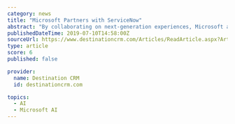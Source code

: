 ```yaml
---
category: news
title: "Microsoft Partners with ServiceNow"
abstract: "By collaborating on next-generation experiences, Microsoft and ServiceNow will leverage technology to bring further cognitive services and intelligence to products across the Now Platform with Microsoft 365 and Azure."
publishedDateTime: 2019-07-10T14:58:00Z
sourceUrl: https://www.destinationcrm.com/Articles/ReadArticle.aspx?ArticleID=132936
type: article
score: 6
published: false

provider:
  name: Destination CRM
  id: destinationcrm.com

topics:
  - AI
  - Microsoft AI
---
```

